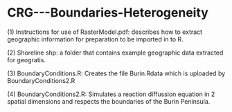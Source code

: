 # CRG---Boundaries-Heterogeneity

(1) Instructions for use of RasterModel.pdf: describes how to extract geographic information for preparation to be imported in to R.

(2) Shoreline shp: a folder that contains example geographic data extracted for geogratis.

(3) BoundaryConditions.R: Creates the file Burin.Rdata which is uploaded by BoundaryConditions2.R

(4) BoundaryConditions2.R: Simulates a reaction diffussion equation in 2 spatial dimensions and respects the boundaries of the Burin Peninsula.

#